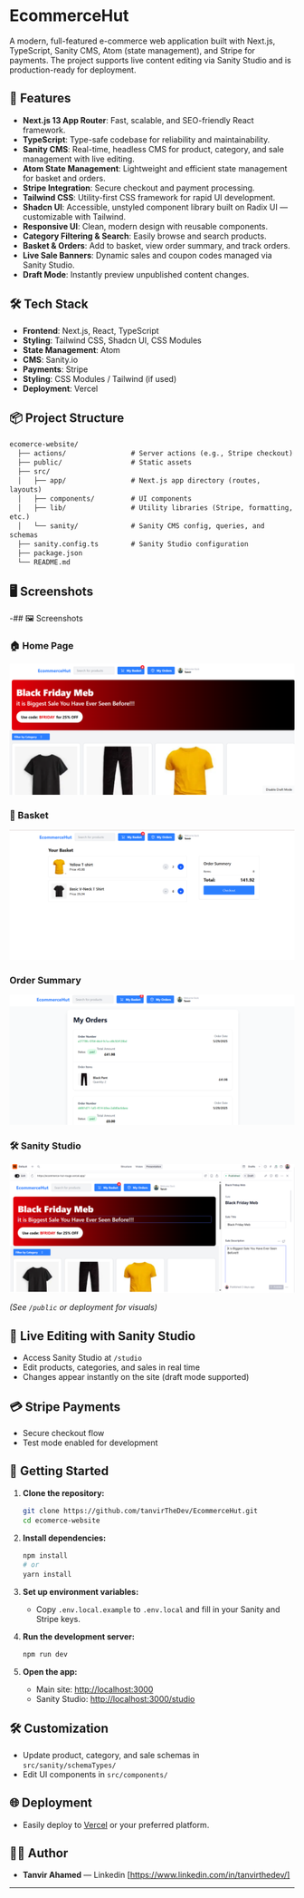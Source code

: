 # EcommerceHut

A modern, full-featured e-commerce web application built with Next.js, TypeScript, Sanity CMS, Atom (state management), and Stripe for payments. The project supports live content editing via Sanity Studio and is production-ready for deployment.

## 🚀 Features

- **Next.js 13 App Router**: Fast, scalable, and SEO-friendly React framework.
- **TypeScript**: Type-safe codebase for reliability and maintainability.
- **Sanity CMS**: Real-time, headless CMS for product, category, and sale management with live editing.
- **Atom State Management**: Lightweight and efficient state management for basket and orders.
- **Stripe Integration**: Secure checkout and payment processing.
- **Tailwind CSS**: Utility-first CSS framework for rapid UI development.
- **Shadcn UI**: Accessible, unstyled component library built on Radix UI — customizable with Tailwind.
- **Responsive UI**: Clean, modern design with reusable components.
- **Category Filtering & Search**: Easily browse and search products.
- **Basket & Orders**: Add to basket, view order summary, and track orders.
- **Live Sale Banners**: Dynamic sales and coupon codes managed via Sanity Studio.
- **Draft Mode**: Instantly preview unpublished content changes.

## 🛠️ Tech Stack

- **Frontend**: Next.js, React, TypeScript
- **Styling**: Tailwind CSS, Shadcn UI, CSS Modules
- **State Management**: Atom
- **CMS**: Sanity.io
- **Payments**: Stripe
- **Styling**: CSS Modules / Tailwind (if used)
- **Deployment**: Vercel

## 📦 Project Structure

```
ecomerce-website/
  ├── actions/                # Server actions (e.g., Stripe checkout)
  ├── public/                 # Static assets
  ├── src/
  │   ├── app/                # Next.js app directory (routes, layouts)
  │   ├── components/         # UI components
  │   ├── lib/                # Utility libraries (Stripe, formatting, etc.)
  │   └── sanity/             # Sanity CMS config, queries, and schemas
  ├── sanity.config.ts        # Sanity Studio configuration
  ├── package.json
  └── README.md
```

## 🖥️ Screenshots

-## 🖼️ Screenshots

### 🏠 Home Page

![Home Page](./public/screenshort/homepage.png)

### 🛒 Basket

![Basket](./public/screenshort/my_basket.png)

### Order Summary

![order summary](./public/screenshort/my_orders.png)

### 🛠️ Sanity Studio

![Sanity Studio](./public/screenshort//sanity_studio_for_live_editing.png)

_(See `/public` or deployment for visuals)_

## 📝 Live Editing with Sanity Studio

- Access Sanity Studio at `/studio`
- Edit products, categories, and sales in real time
- Changes appear instantly on the site (draft mode supported)

## 💳 Stripe Payments

- Secure checkout flow
- Test mode enabled for development

## 🏁 Getting Started

1. **Clone the repository:**

   ```bash
   git clone https://github.com/tanvirTheDev/EcommerceHut.git
   cd ecomerce-website
   ```

2. **Install dependencies:**

   ```bash
   npm install
   # or
   yarn install
   ```

3. **Set up environment variables:**

   - Copy `.env.local.example` to `.env.local` and fill in your Sanity and Stripe keys.

4. **Run the development server:**

   ```bash
   npm run dev
   ```

5. **Open the app:**
   - Main site: [http://localhost:3000](http://localhost:3000)
   - Sanity Studio: [http://localhost:3000/studio](http://localhost:3000/studio)

## 🛠️ Customization

- Update product, category, and sale schemas in `src/sanity/schemaTypes/`
- Edit UI components in `src/components/`

## 🌐 Deployment

- Easily deploy to [Vercel](https://vercel.com/) or your preferred platform.

## 🙋‍♂️ Author

- **Tanvir Ahamed** — Linkedin [https://www.linkedin.com/in/tanvirthedev/]

---
